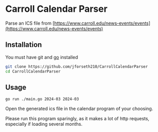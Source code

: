 # Carroll Calendar Parser  
Parse an ICS file from [https://www.carroll.edu/news-events/events](https://www.carroll.edu/news-events/events)

## Installation
You must have git and [go](https://go.dev/doc/install) installed
```bash
git clone https://github.com/jforseth210/CarrollCalendarParser
cd CarrollCalendarParser
```

## Usage
```
go run ./main.go 2024-03 2024-03
```
Open the generated ics file in the calendar program of your choosing. 

Please run this program sparingly, as it makes a lot of http requests, especially if loading several months. 
